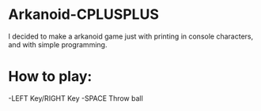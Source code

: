 # Arkanoid-CPLUSPLUS
I decided to make a arkanoid game just with printing in console characters, and with simple programming.
# How to play:
-LEFT Key/RIGHT Key
-SPACE Throw ball
